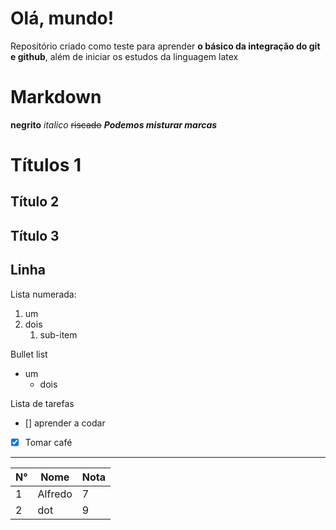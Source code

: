 # Olá, mundo!
 Repositório criado como teste para aprender **o básico da integração do git e github**, além de iniciar os estudos da linguagem latex

# Markdown

**negrito**
*italico*
~~riscado~~
__*Podemos misturar marcas*__
# Títulos 1
## Título 2
## Título 3
Linha
---

Lista numerada:
1. um
2. dois
   1. sub-item

Bullet list
* um
   * dois

Lista de tarefas
- [] aprender a codar
- [x] Tomar café

---

N° | Nome | Nota
---|---|---
1 | Alfredo | 7
2 | dot | 9



